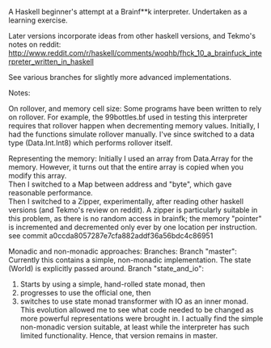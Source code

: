 A Haskell beginner's attempt at a Brainf**k interpreter.  Undertaken as a learning exercise.  

Later versions incorporate ideas from other haskell versions, and Tekmo's notes on reddit: http://www.reddit.com/r/haskell/comments/woqhb/fhck_10_a_brainfuck_interpreter_written_in_haskell

See various branches for slightly more advanced implementations.

Notes:

On rollover, and memory cell size:
Some programs have been written to rely on rollover.  For example, the 99bottles.bf used in testing this interpreter requires that rollover happen when decrementing memory values.  Initially, I had the functions simulate rollover manually.  I've since switched to a data type (Data.Int.Int8) which performs rollover itself.


Representing the memory:
Initially I used an array from Data.Array for the memory.  However, it turns out that the entire array is copied when you modify this array.  
Then I switched to a Map between address and "byte", which gave reasonable performance.  
Then I switched to a Zipper, experimentally, after reading other haskell versions (and Tekmo's review on reddit).  A zipper is particularly suitable in this problem, as there is no random access in brainfk; the memory "pointer" is incremented and decremented only ever by one location per instruction. see commit a0ccda8057287e7cfa882addf36a56bdc4c86951


Monadic and non-monadic approaches: 
Branches:
Branch "master": Currently this contains a simple, non-monadic implementation.  The state (World) is explicitly passed around.
Branch "state_and_io": 
  1) Starts by using a simple, hand-rolled state monad, then 
  2) progresses to use the official one, then 
  3) switches to use state monad transformer with IO as an inner monad.
This evolution allowed me to see what code needed to be changed as more powerful representations were brought in.  I actually find the simple non-monadic version suitable, at least while the interpreter has such limited functionality.  Hence, that version remains in master.

